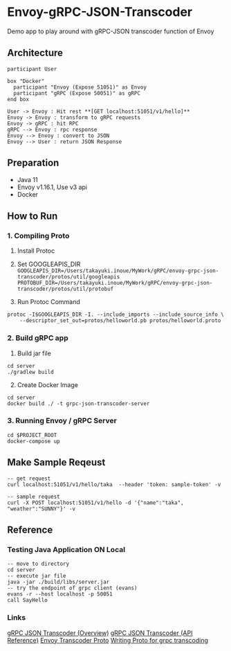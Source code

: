 # Envoy-gRPC-JSON-Transcoder
Demo app to play around with gRPC-JSON transcoder function of Envoy

## Architecture
```plantuml
participant User

box "Docker"
  participant "Envoy (Expose 51051)" as Envoy
  participant "gRPC (Expose 50051)" as gRPC
end box

User -> Envoy : Hit rest **[GET localhost:51051/v1/hello]**
Envoy -> Envoy : transform to gRPC requests
Envoy -> gRPC : hit RPC
gRPC --> Envoy : rpc response
Envoy --> Envoy : convert to JSON
Envoy --> User : return JSON Response
```

## Preparation
- Java 11
- Envoy v1.16.1, Use v3 api
- Docker

## How to Run

### 1. Compiling Proto
1. Install Protoc 

2. Set GOOGLEAPIS_DIR 
`GOOGLEAPIS_DIR=/Users/takayuki.inoue/MyWork/gRPC/envoy-grpc-json-transcoder/protos/util/googleapis`
`PROTOBUF_DIR=/Users/takayuki.inoue/MyWork/gRPC/envoy-grpc-json-transcoder/protos/util/protobuf`

3. Run Protoc Command
```
protoc -I$GOOGLEAPIS_DIR -I. --include_imports --include_source_info \
    --descriptor_set_out=protos/helloworld.pb protos/helloworld.proto
```

### 2. Build gRPC app
1. Build jar file
```
cd server
./gradlew build
```

2. Create Docker Image
```
cd server
docker build ./ -t grpc-json-transcoder-server
```

### 3. Running Envoy / gRPC Server
```
cd $PROJECT_ROOT
docker-compose up
```

## Make Sample Reqeust
```
-- get request
curl localhost:51051/v1/hello/taka  --header 'token: sample-token' -v

-- sample request
curl -X POST localhost:51051/v1/hello -d '{"name":"taka", "weather":"SUNNY"}' -v
```

## Reference

### Testing Java Application ON Local
```
-- move to directory
cd server
-- execute jar file
java -jar ./build/libs/server.jar
-- try the endpoint of grpc client (evans)
evans -r --host localhost -p 50051
call SayHello
```

### Links
[gRPC JSON Transcoder (Overview)](https://www.envoyproxy.io/docs/envoy/latest/configuration/http/http_filters/grpc_json_transcoder_filter)
[gRPC JSON Transcoder (API Reference)](https://www.envoyproxy.io/docs/envoy/latest/api-v3/extensions/filters/http/grpc_json_transcoder/v3/transcoder.proto.html)
[Envoy Transcoder Proto](https://github.com/envoyproxy/envoy/blob/7136c3ade0a8366a86621a1a3a63993af5573486/api/envoy/extensions/filters/http/grpc_json_transcoder/v3/transcoder.proto)
[Writing Proto for grpc transcoding](https://cloud.google.com/endpoints/docs/grpc/transcoding)
